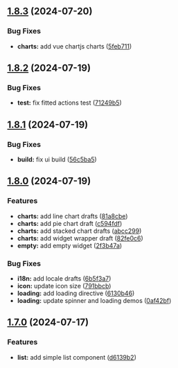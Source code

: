 ## [1.8.3](https://github.com/acronis/ui-component-library/compare/v1.8.2...v1.8.3) (2024-07-20)


### Bug Fixes

* **charts:** add vue chartjs charts ([5feb711](https://github.com/acronis/ui-component-library/commit/5feb7119e4ade837013b58532484545946379875))

## [1.8.2](https://github.com/acronis/ui-component-library/compare/v1.8.1...v1.8.2) (2024-07-19)


### Bug Fixes

* **test:** fix fitted actions test ([71249b5](https://github.com/acronis/ui-component-library/commit/71249b5c54fe1dfc92898cc4948a6f7b9e7f58af))

## [1.8.1](https://github.com/acronis/ui-component-library/compare/v1.8.0...v1.8.1) (2024-07-19)


### Bug Fixes

* **build:** fix ui build ([56c5ba5](https://github.com/acronis/ui-component-library/commit/56c5ba50d4ad668373a2440e2bf4f000cf35180b))

## [1.8.0](https://github.com/acronis/ui-component-library/compare/v1.7.0...v1.8.0) (2024-07-19)


### Features

* **charts:** add line chart drafts ([81a8cbe](https://github.com/acronis/ui-component-library/commit/81a8cbeeb7575819b5c120a8292d825f3a6a7efb))
* **charts:** add pie chart draft ([c594fdf](https://github.com/acronis/ui-component-library/commit/c594fdfc273df8120a59f17bbedd5279591a34af))
* **charts:** add stacked chart drafts ([abcc299](https://github.com/acronis/ui-component-library/commit/abcc299ceb168df163bd96b865122534d5707521))
* **charts:** add widget wrapper draft ([82fe0c6](https://github.com/acronis/ui-component-library/commit/82fe0c605b2aee0acbaa3ff08c2067a2fcf59979))
* **empty:** add empty widget ([2f3b47a](https://github.com/acronis/ui-component-library/commit/2f3b47ad03eb370b835599d128ab4550d32f5c59))


### Bug Fixes

* **i18n:** add locale drafts ([6b5f3a7](https://github.com/acronis/ui-component-library/commit/6b5f3a77d46c33e834e9e2b21b72285c02eae21e))
* **icon:** update icon size ([791bbcb](https://github.com/acronis/ui-component-library/commit/791bbcb17cc1f8e27707028352c63f4a7b501d9a))
* **loading:** add loading directive ([6130b46](https://github.com/acronis/ui-component-library/commit/6130b4642fbfbebd8c2f3b40fc179eb6742403d5))
* **loading:** update spinner and loading demos ([0af42bf](https://github.com/acronis/ui-component-library/commit/0af42bfde5dfe1b53c6e3bbe0958087efee8500b))

## [1.7.0](https://github.com/acronis/ui-component-library/compare/v1.6.7...v1.7.0) (2024-07-17)


### Features

* **list:** add simple list component ([d6139b2](https://github.com/acronis/ui-component-library/commit/d6139b2bccdcc674b6b0df7d9c4be2e36d802f9f))

